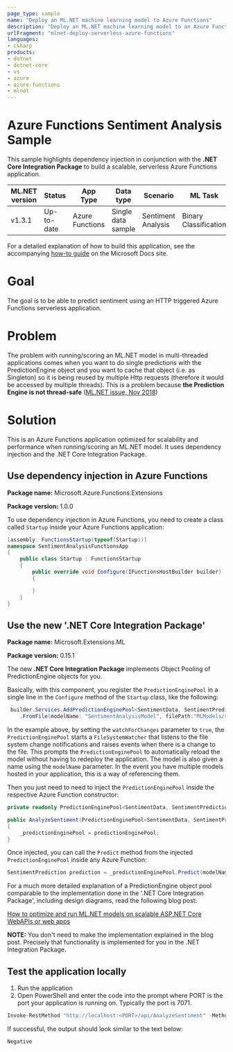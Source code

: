 ```yaml
---
page_type: sample
name: "Deploy an ML.NET machine learning model to Azure Functions"
description: "Deploy an ML.NET machine learning model to an Azure Functions serverless environment"
urlFragment: "mlnet-deploy-serverless-azure-functions"
languages:
- csharp
products:
- dotnet
- dotnet-core
- vs
- azure
- azure-functions
- mlnet
---
```


# Azure Functions Sentiment Analysis Sample 

This sample highlights dependency injection in conjunction with the **.NET Core Integration Package** to build a scalable, serverless Azure Functions application. 


| ML.NET version | Status                        | App Type    | Data type | Scenario            | ML Task                   | Algorithms                  |
|----------------|-------------------------------|-------------|-----------|---------------------|---------------------------|-----------------------------|
| v1.3.1           | Up-to-date | Azure Functions | Single data sample | Sentiment Analysis | Binary   Classification | Linear Classification |

For a detailed explanation of how to build this application, see the accompanying [how-to guide](https://docs.microsoft.com/en-us/dotnet/machine-learning/how-to-guides/serve-model-serverless-azure-functions-ml-net) on the Microsoft Docs site.

# Goal

The goal is to be able to predict sentiment using an HTTP triggered Azure Functions serverless application.

# Problem

The problem with running/scoring an ML.NET model in multi-threaded applications comes when you want to do single predictions with the PredictionEngine object and you want to cache that object (i.e. as Singleton) so it is being reused by multiple Http requests (therefore it would be accessed by multiple threads). This is a problem because **the Prediction Engine is not thread-safe** ([ML.NET issue, Nov 2018](https://github.com/dotnet/machinelearning/issues/1718))

# Solution

This is an Azure Functions application optimized for scalability and performance when running/scoring an ML.NET model. It uses dependency injection and the .NET Core Integration Package.

## Use dependency injection in Azure Functions

**Package name:** Microsoft.Azure.Functions.Extensions

**Package version:** 1.0.0

To use dependency injection in Azure Functions, you need to create a class called `Startup` inside your Azure Functions application:

```csharp
[assembly: FunctionsStartup(typeof(Startup))]
namespace SentimentAnalysisFunctionsApp
{
    public class Startup : FunctionsStartup
    {
        public override void Configure(IFunctionsHostBuilder builder)
        {

        }
    }
}
```

## Use the new '.NET Core Integration Package'

**Package name:** Microsoft.Extensions.ML

**Package version:** 0.15.1

The new **.NET Core Integration Package** implements Object Pooling of PredictionEngine objects for you.

Basically, with this component, you register the `PredictionEnginePool` in a single line in the `Configure` method of the `Startup` class, like the following:

```csharp
 builder.Services.AddPredictionEnginePool<SentimentData, SentimentPrediction>()
	.FromFile(modelName: "SentimentAnalysisModel", filePath:"MLModels/sentiment_model.zip", watchForChanges: true);
```

In the example above, by setting the `watchForChanges` parameter to `true`, the `PredictionEnginePool` starts a `FileSystemWatcher` that listens to the file system change notifications and raises events when there is a change to the file. This prompts the `PredictionEnginePool` to automatically reload the model without having to redeploy the application. The model is also given a name using the `modelName` parameter. In the event you have multiple models hosted in your application, this is a way of referencing them. 

Then you just need to need to inject the `PredictionEnginePool` inside the respective Azure Function constructor:

```csharp
private readonly PredictionEnginePool<SentimentData, SentimentPrediction> _predictionEnginePool;

public AnalyzeSentiment(PredictionEnginePool<SentimentData, SentimentPrediction> predictionEnginePool)
{
    _predictionEnginePool = predictionEnginePool;
}
```

Once injected, you can call the `Predict` method from the injected `PredictionEnginePool` inside any Azure Function:

```csharp
SentimentPrediction prediction = _predictionEnginePool.Predict(modelName: "SentimentAnalysisModel", example: data);
```

For a much more detailed explanation of a PredictionEngine object pool comparable to the implementation done in the '.NET Core Integration Package', including design diagrams, read the following blog post:

[How to optimize and run ML.NET models on scalable ASP.NET Core WebAPIs or web apps](https://devblogs.microsoft.com/cesardelatorre/how-to-optimize-and-run-ml-net-models-on-scalable-asp-net-core-webapis-or-web-apps/)

**NOTE:** You don't need to make the implementation explained in the blog post. Precisely that functionality is implemented for you in the .NET Integration Package. 

## Test the application locally

1. Run the application
2. Open PowerShell and enter the code into the prompt where PORT is the port your application is running on. Typically the port is 7071.

```csharp
Invoke-RestMethod "http://localhost:<PORT>/api/AnalyzeSentiment" -Method Post -Body (@{SentimentText="This is a very bad steak"} | ConvertTo-Json) -ContentType "application/json"
```

If successful, the output should look similar to the text below:

```text
Negative
```
